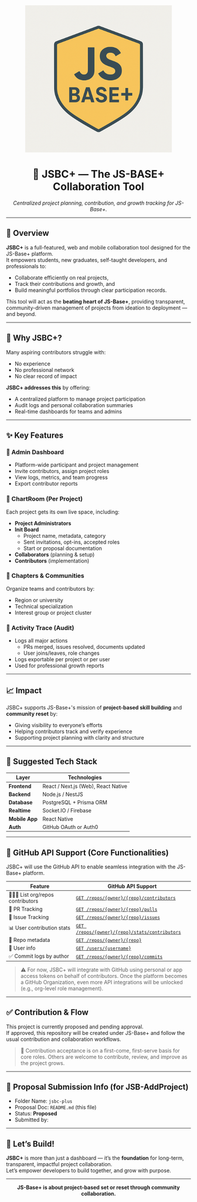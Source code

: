 
<p align="center">
  <img src="../assets/logo.png" alt="JS-Base+ Logo" width="400"/>
</p>

<h1 align="center">💼 JSBC+ — The JS-BASE+ Collaboration Tool</h1>
<p align="center"><em>Centralized project planning, contribution, and growth tracking for JS-Base+.</em></p>

---

## 🚀 Overview

**JSBC+** is a full-featured, web and mobile collaboration tool designed for the JS-Base+ platform.  
It empowers students, new graduates, self-taught developers, and professionals to:
- Collaborate efficiently on real projects,
- Track their contributions and growth, and
- Build meaningful portfolios through clear participation records.

This tool will act as the **beating heart of JS-Base+**, providing transparent, community-driven management of projects from ideation to deployment — and beyond.

---

## 🧠 Why JSBC+?

Many aspiring contributors struggle with:
- No experience
- No professional network
- No clear record of impact

**JSBC+ addresses this** by offering:
- A centralized platform to manage project participation
- Audit logs and personal collaboration summaries
- Real-time dashboards for teams and admins

---

## ✨ Key Features

### 🔐 Admin Dashboard
- Platform-wide participant and project management
- Invite contributors, assign project roles
- View logs, metrics, and team progress
- Export contributor reports

### 💬 ChartRoom (Per Project)
Each project gets its own live space, including:
- **Project Administrators**
- **Init Board**
  - Project name, metadata, category
  - Sent invitations, opt-ins, accepted roles
  - Start or proposal documentation
- **Collaborators** (planning & setup)
- **Contributors** (implementation)

### 🏢 Chapters & Communities
Organize teams and contributors by:
- Region or university
- Technical specialization
- Interest group or project cluster

### 📜 Activity Trace (Audit)
- Logs all major actions
  - PRs merged, issues resolved, documents updated
  - User joins/leaves, role changes
- Logs exportable per project or per user
- Used for professional growth reports

---

## 📈 Impact

JSBC+ supports JS-Base+'s mission of **project-based skill building** and **community reset** by:
- Giving visibility to everyone’s efforts
- Helping contributors track and verify experience
- Supporting project planning with clarity and structure

---

## 🧰 Suggested Tech Stack

| Layer           | Technologies                        |
|----------------|-------------------------------------|
| **Frontend**    | React / Next.js (Web), React Native |
| **Backend**     | Node.js / NestJS                    |
| **Database**    | PostgreSQL + Prisma ORM             |
| **Realtime**    | Socket.IO / Firebase                |
| **Mobile App**  | React Native                        |
| **Auth**        | GitHub OAuth or Auth0               |

---

## 🔧 GitHub API Support (Core Functionalities)

JSBC+ will use the GitHub API to enable seamless integration with the JS-Base+ platform.

| Feature                            | GitHub API Support                         |
|------------------------------------|--------------------------------------------|
| 🧑‍🤝‍🧑 List org/repos contributors | [`GET /repos/{owner}/{repo}/contributors`](https://docs.github.com/en/rest/repos/repos#list-repository-contributors) |
| 📂 PR Tracking                     | [`GET /repos/{owner}/{repo}/pulls`](https://docs.github.com/en/rest/pulls/pulls) |
| 🧵 Issue Tracking                  | [`GET /repos/{owner}/{repo}/issues`](https://docs.github.com/en/rest/issues/issues) |
| 📊 User contribution stats         | [`GET /repos/{owner}/{repo}/stats/contributors`](https://docs.github.com/en/rest/metrics/statistics#get-contributors-commit-activity) |
| 📃 Repo metadata                  | [`GET /repos/{owner}/{repo}`](https://docs.github.com/en/rest/repos/repos#get-a-repository) |
| 👥 User info                       | [`GET /users/{username}`](https://docs.github.com/en/rest/users/users#get-a-user) |
| ✅ Commit logs by author          | [`GET /repos/{owner}/{repo}/commits`](https://docs.github.com/en/rest/commits/commits) |

> ⚠️ For now, JSBC+ will integrate with GitHub using personal or app access tokens on behalf of contributors. Once the platform becomes a GitHub Organization, even more API integrations will be unlocked (e.g., org-level role management).

---

## ✅ Contribution & Flow

This project is currently proposed and pending approval.  
If approved, this repository will be created under JS-Base+ and follow the usual contribution and collaboration workflows.

> 📌 Contribution acceptance is on a first-come, first-serve basis for core roles. Others are welcome to contribute, review, and improve as the project grows.

---

## 📄 Proposal Submission Info (for JSB-AddProject)

- Folder Name: `jsbc-plus`
- Proposal Doc: `README.md` (this file)
- Status: **Proposed**
- Submitted by: _<your-github-username>_

---

## 💬 Let’s Build!

**JSBC+** is more than just a dashboard — it’s the **foundation** for long-term, transparent, impactful project collaboration.  
Let’s empower developers to build together, and grow with purpose.

---

<p align="center"><strong>JS-Base+ is about project-based set or reset through community collaboration.</strong></p>
